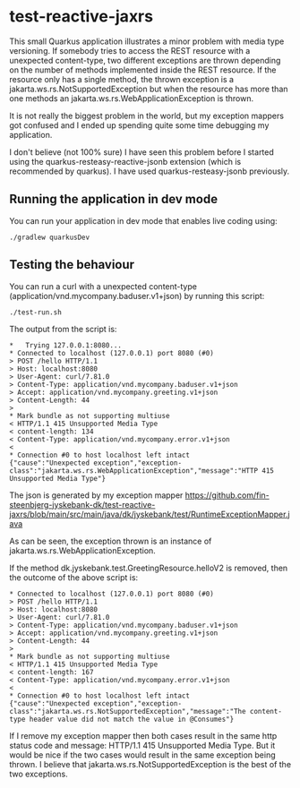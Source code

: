 # test-reactive-jaxrs

This small Quarkus application illustrates a minor problem with media type versioning. If somebody tries to access the REST resource with a unexpected content-type, two different exceptions are thrown depending on the number of methods implemented inside the REST resource. If the resource only has a single method, the thrown exception is a jakarta.ws.rs.NotSupportedException but when the resource has more than one methods an jakarta.ws.rs.WebApplicationException is thrown.

It is not really the biggest problem in the world, but my exception mappers got confused and I ended up spending quite some time debugging my application.

I don't believe (not 100% sure) I have seen this problem before I started using the quarkus-resteasy-reactive-jsonb extension (which is recommended by quarkus). I have used quarkus-resteasy-jsonb previously.

## Running the application in dev mode

You can run your application in dev mode that enables live coding using:
```shell script
./gradlew quarkusDev
```

## Testing the behaviour

You can run a curl with a unexpected content-type (application/vnd.mycompany.baduser.v1+json) by running this script:

```shell script
./test-run.sh
```
The output from the script is:

```
*   Trying 127.0.0.1:8080...
* Connected to localhost (127.0.0.1) port 8080 (#0)
> POST /hello HTTP/1.1
> Host: localhost:8080
> User-Agent: curl/7.81.0
> Content-Type: application/vnd.mycompany.baduser.v1+json
> Accept: application/vnd.mycompany.greeting.v1+json
> Content-Length: 44
> 
* Mark bundle as not supporting multiuse
< HTTP/1.1 415 Unsupported Media Type
< content-length: 134
< Content-Type: application/vnd.mycompany.error.v1+json
< 
* Connection #0 to host localhost left intact
{"cause":"Unexpected exception","exception-class":"jakarta.ws.rs.WebApplicationException","message":"HTTP 415 Unsupported Media Type"}
```
The json is generated by my exception mapper https://github.com/fin-steenbjerg-jyskebank-dk/test-reactive-jaxrs/blob/main/src/main/java/dk/jyskebank/test/RuntimeExceptionMapper.java

As can be seen, the exception thrown is an instance of jakarta.ws.rs.WebApplicationException.

If the method  dk.jyskebank.test.GreetingResource.helloV2 is removed, then the outcome of the above script is:

```
* Connected to localhost (127.0.0.1) port 8080 (#0)
> POST /hello HTTP/1.1
> Host: localhost:8080
> User-Agent: curl/7.81.0
> Content-Type: application/vnd.mycompany.baduser.v1+json
> Accept: application/vnd.mycompany.greeting.v1+json
> Content-Length: 44
> 
* Mark bundle as not supporting multiuse
< HTTP/1.1 415 Unsupported Media Type
< content-length: 167
< Content-Type: application/vnd.mycompany.error.v1+json
< 
* Connection #0 to host localhost left intact
{"cause":"Unexpected exception","exception-class":"jakarta.ws.rs.NotSupportedException","message":"The content-type header value did not match the value in @Consumes"}
```

If I remove my exception mapper then both cases result in the same http status code and message: HTTP/1.1 415 Unsupported Media Type. But it would be nice if the two cases would result in the same exception being thrown. I believe that jakarta.ws.rs.NotSupportedException is the best of the two exceptions.